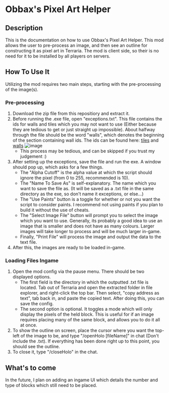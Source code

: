 
# Obbax's Pixel Art Helper
## Description
This is the documentation on how to use Obbax's Pixel Art Helper. This mod allows the user to pre-process an image, and then see an outline for constructing it as pixel art in Terraria. The mod is client side, so their is no need for it to be installed by all players on servers.

## How To Use It
Utilizing the mod requires two main steps, starting with the pre-processing of the image(s).

### Pre-processing

 1. Download the zip file from this repositiory and extract it.
 2. Before running the .exe file, open "exceptions.txt". This file contains the ids for walls and tiles which you may not want to use (Either because they are tedious to get or just straight up impossible). About halfway through the file should be the word "walls", which denotes the beginning of the section containing wall ids. The ids can be found here: [tiles](https://terraria.wiki.gg/wiki/Tile_IDs) and [walls](https://terraria.wiki.gg/wiki/Wall_IDs)
![image](https://photos.app.goo.gl/PGuuiaTpxksN5EqB8)
    * This process may be tedious, and can be skipped if you trust my judgement :)
 4. After setting up the exceptions, save the file and run the exe. A window should pop up, which asks for a few things. 
    * The "Alpha Cutoff" is the alpha value at which the script should
    ignore the pixel (from 0 to 255, recommended is 10).
    * The "Name To Save As" is self-explanatory. The name which you want to save the file as. (It will be saved as a .txt file in the same directory as the exe, so don't name it exceptions, or else...)
    * The "Use Paints" button is a toggle for whether or not you want the script to consider paints. I recommend not using paints if you plan to build it without the use of cheats.
    * The "Select Image File" button will prompt you to select the image which you want to use. Generally, its probably a good idea to use an image that is smaller and does not have as many colours. Larger images will take longer to process and will be much larger in-game.
    * Finally, "Print File" will process the image and output the data to the text file.
 5. After this, the images are ready to be loaded in-game.
 
### Loading Files Ingame

1. Open the mod config via the pause menu. There should be two displayed options.
   * The first field is the directory in which the outputted .txt file is located. Tab out of Terraria and open the extracted folder in file explorer, and right-click the top bar. Then select, "copy address as text", tab back in, and paste the copied text. After doing this, you can save the config.
   * The second option is optional. It toggles a mode which will only display the pixels of the held block. This is useful for if an image requires placing many of the same block, and allows you to do it all at once.
2. To show the outline on screen, place the cursor where you want the top-left of the image to be, and type "/openHolo [fileName]" in chat (Don't include the .txt). If everything has been done right up to this point, you should see the outline.
3. To close it, type "/closeHolo" in the chat.

## What's to come
In the future, I plan on adding an ingame UI which details the number and type of blocks which still need to be placed.
